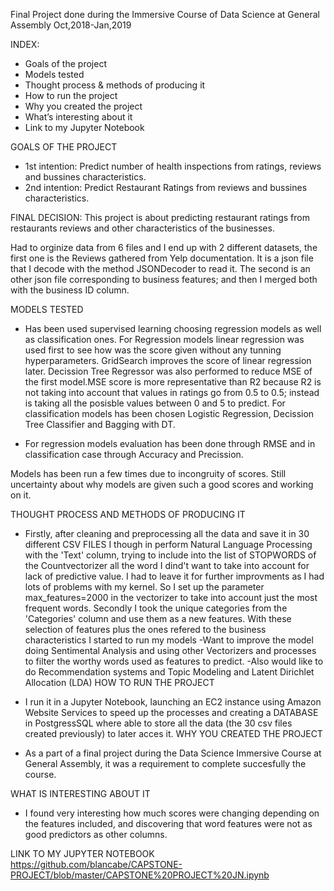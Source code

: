 Final Project done during the Immersive Course of Data Science at General Assembly Oct,2018-Jan,2019

INDEX:

- Goals of the project
- Models tested
- Thought process & methods of producing it
- How to run the project
- Why you created the project
- What’s interesting about it
- Link to my Jupyter Notebook


GOALS OF THE PROJECT
- 1st intention: Predict number of health inspections from ratings, reviews and bussines characteristics.
- 2nd intention: Predict Restaurant Ratings from reviews and bussines characteristics. 

FINAL DECISION: This project is about predicting restaurant ratings from restaurants reviews and other characteristics of the businesses.

Had to orginize data from 6 files and I end up with 2 different datasets, the first one is the Reviews gathered from Yelp documentation. It is a json file that I decode with the method JSONDecoder to read it. The second is an other json file corresponding to business features; and then I merged both with the business ID column.


MODELS TESTED

- Has been used supervised learning choosing regression models as well as classification ones. For Regression models linear regression was used first to see how was the score given without any tunning hyperparameters. GridSearch improves the score of linear regression later. Decission Tree Regressor was also performed to reduce MSE of the first model.MSE score is more representative than R2 because R2 is not taking into account that values in ratings go from 0.5 to 0.5; instead is taking all the posisble values between 0 and 5 to predict. For classification models has been chosen Logistic Regression, Decission Tree Classifier and Bagging with DT.

- For regression models evaluation has been done through RMSE and in classification case through Accuracy and Precission.

Models has been run a few times due to incongruity of scores. Still uncertainty about why models are given such a good scores and working on it.


THOUGHT PROCESS AND METHODS OF PRODUCING IT

- Firstly, after cleaning and preprocessing all the data and save it in 30 different CSV FILES I though in perform Natural Language Processing with the 'Text' column, trying to include into the list of STOPWORDS of the Countvectorizer all the word I dind't want to take into account for lack of predictive value. I had to leave it for further improvments as I had lots of problems with my kernel. So I set up the parameter max_features=2000 in the vectorizer to take into account just the most frequent words. Secondly I took the unique categories from the 'Categories' column and use them as a new features. With these selection of features plus the ones refered to the business characteristics I started to run my models -Want to improve the model doing Sentimental Analysis and using other Vectorizers and processes to filter the worthy words used as features to predict. -Also would like to do Recommendation systems and Topic Modeling and Latent Dirichlet Allocation (LDA)
HOW TO RUN THE PROJECT

- I run it in a Jupyter Notebook, launching an EC2 instance using Amazon Website Services to speed up the processes and creating a DATABASE in PostgressSQL where able to store all the data (the 30 csv files created previously) to later acces it.
WHY YOU CREATED THE PROJECT

- As a part of a final project during the Data Science Immersive Course at General Assembly, it was a requirement to complete succesfully the course.


WHAT IS INTERESTING ABOUT IT

- I found very interesting how much scores were changing depending on the features included, and discovering that word features were not as good predictors as other columns.


LINK TO MY JUPYTER NOTEBOOK
https://github.com/blancabe/CAPSTONE-PROJECT/blob/master/CAPSTONE%20PROJECT%20JN.ipynb


